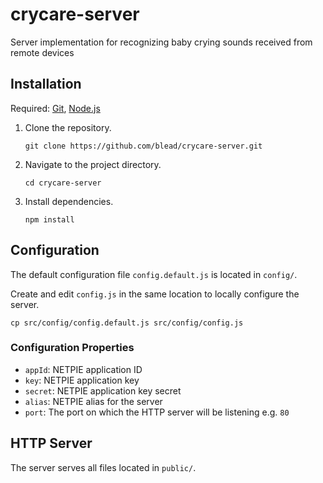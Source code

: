 # crycare-server

Server implementation for recognizing baby crying sounds received from remote devices


## Installation

Required: [Git](http://git-scm.com), [Node.js](http://nodejs.org)

1. Clone the repository.

    ```shell
    git clone https://github.com/blead/crycare-server.git
    ```

2. Navigate to the project directory.

    ```shell
    cd crycare-server
    ```

3. Install dependencies.

    ```shell
    npm install
    ```


## Configuration

The default configuration file `config.default.js` is located in `config/`.

Create and edit `config.js` in the same location to locally configure the server.

  ```shell
  cp src/config/config.default.js src/config/config.js
  ```

### Configuration Properties

- `appId`: NETPIE application ID
- `key`: NETPIE application key
- `secret`: NETPIE application key secret
- `alias`: NETPIE alias for the server
- `port`: The port on which the HTTP server will be listening e.g. `80`


## HTTP Server

The server serves all files located in `public/`.
